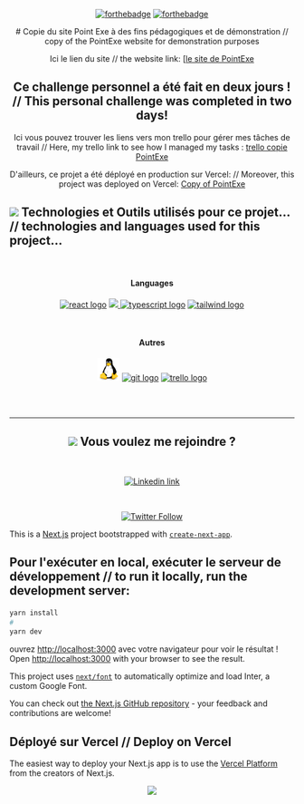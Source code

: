 <div align="center">

[![forthebadge](https://forthebadge.com/images/badges/built-by-developers.svg)](https://forthebadge.com)
[![forthebadge](https://forthebadge.com/images/badges/powered-by-coffee.svg)](https://forthebadge.com)

</div>
  
<div align="center">
# Copie du site Point Exe à des fins pédagogiques et de démonstration // copy of the PointExe website for demonstration purposes

Ici le lien du site // the website link: [[le site de PointExe](https://www.thepointexe.fr/)

## Ce challenge personnel a été fait en deux jours ! // This personal challenge was completed in two days!

  Ici vous pouvez trouver les liens vers mon trello pour gérer mes tâches de travail // Here, my trello link to see how I managed my tasks : [trello copie PointExe](https://trello.com/b/K7wCZaiI/clone-pointexe)

  D'ailleurs, ce projet a été déployé en production sur Vercel: // Moreover, this project was deployed on Vercel:
  [Copy of PointExe](https://clone-pointexe.vercel.app/)
</div>



## <img src="https://media.giphy.com/media/jSKBmKkvo2dPQQtsR1/giphy.gif" width="60"> Technologies et Outils utilisés pour ce projet...  // technologies and languages used for this project...

<br>

<h4 align="center">Languages</h4>

<p align="center">
<a href="https://reactjs.org/" target="_blank"> <img src="https://www.vectorlogo.zone/logos/reactjs/reactjs-icon.svg" alt="react logo" width="40" height="40"/></a>
  <a href="https://nextjs.org/" target="_blank"> <img src="https://upload.vectorlogo.zone/logos/nextjs/images/60eff509-53dd-4280-92e7-7318fa02e934.svg" target="_blank"> 
    </a>
  <a href="https://www.typescriptlang.org/"><img src="https://cdn.worldvectorlogo.com/logos/typescript.svg" alt="typescript logo" width="40" height="40"/></a>
<a href="https://tailwindcss.com" target="_blank"> <img src="https://www.vectorlogo.zone/util/preview.html?image=/logos/tailwindcss/tailwindcss-icon.svg" alt="tailwind logo" width="45" height="40"/> </a>

</p>
<br>

<h4 align="center">Autres</h4>

<p align="center">
<a href="https://www.linux.org/" target="_blank"> <img src="https://raw.githubusercontent.com/devicons/devicon/master/icons/linux/linux-original.svg" alt="linux logo" width="40" height="40"/></a>
<a href="https://git-scm.com/" target="_blank"> <img src="https://www.vectorlogo.zone/logos/git-scm/git-scm-icon.svg" alt="git logo" width="40" height="40"/></a>
<a href="https://trello.com/fr" target="_blank"> <img src="https://upload.wikimedia.org/wikipedia/en/8/8c/Trello_logo.svg" alt="trello logo" width="60" height="60"/></a>
</p>
<br>
</div>

<br>
<hr>

<div align="center">
  
## <img src="https://media.giphy.com/media/c0nazaf7y7EPaJCtSQ/giphy.gif" width="60"> Vous voulez me rejoindre ?
  
</div>

<br>

<div align="center">
  
[![Linkedin link](https://img.shields.io/badge/LinkedIn-0077B5?style=for-the-badge&logo=linkedin&logoColor=white)](https://linkedin.com/in/christelle-gevaert-dev)

</div>  
<br>
<div align="center">
  
[![Twitter Follow](https://img.shields.io/twitter/follow/chreees79?color=1DA1F2&logo=twitter&style=for-the-badge)](https://twitter.com/chreees79)

</div>



This is a [Next.js](https://nextjs.org/) project bootstrapped with [`create-next-app`](https://github.com/vercel/next.js/tree/canary/packages/create-next-app).

## Pour l'exécuter en local, exécuter le serveur de développement // to run it locally, run the development server:


```bash
yarn install
# 
yarn dev

```
ouvrez [http://localhost:3000](http://localhost:3000) avec votre navigateur pour voir le résultat !
Open [http://localhost:3000](http://localhost:3000) with your browser to see the result.


This project uses [`next/font`](https://nextjs.org/docs/basic-features/font-optimization) to automatically optimize and load Inter, a custom Google Font.


You can check out [the Next.js GitHub repository](https://github.com/vercel/next.js/) - your feedback and contributions are welcome!

## Déployé sur Vercel // Deploy on Vercel

The easiest way to deploy your Next.js app is to use the [Vercel Platform](https://vercel.com/new?utm_medium=default-template&filter=next.js&utm_source=create-next-app&utm_campaign=create-next-app-readme) from the creators of Next.js.



<div align="center">

<img src='https://avataaars.io/?avatarStyle=Circle&topType=LongHairCurvy&accessoriesType=Blank&hairColor=Black&facialHairType=Blank&clotheType=GraphicShirt&clotheColor=Gray01&graphicType=Bat&eyeType=Happy&eyebrowType=Default&mouthType=Smile&skinColor=Pale'
/>

</div>

